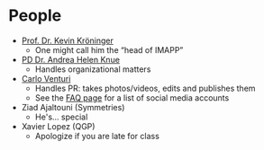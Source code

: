 # People

* [Prof. Dr. Kevin Kröninger](https://physik.tu-dortmund.de/forschung/forschungsschwerpunkt-medizinphysik/prof-dr-kevin-kroeninger/)
  * One might call him the “head of IMAPP”
* [PD Dr. Andrea Helen Knue](https://kroeninger-group.physik.tu-dortmund.de/arbeitsgruppe/personen/)
  * Handles organizational matters
* [Carlo Venturi](https://www.linkedin.com/in/carlo-venturi-a01343164/)
  * Handles PR: takes photos/videos, edits and publishes them
  * See the [FAQ page](FAQ.md) for a list of social media accounts
* Ziad Ajaltouni (Symmetries)
  * He's… special
* Xavier Lopez (QGP)
  * Apologize if you are late for class
